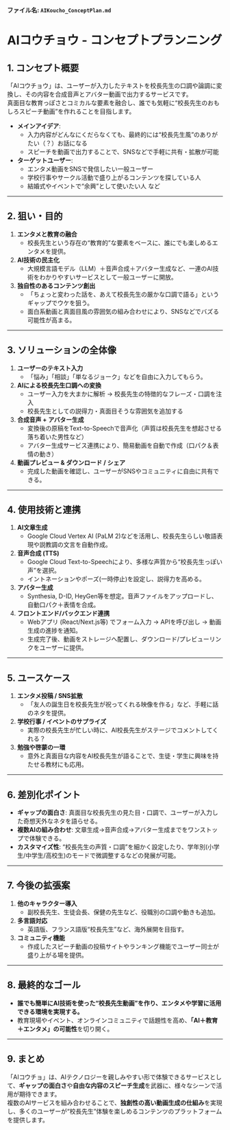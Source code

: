 **ファイル名: `AIKoucho_ConceptPlan.md`**

# AIコウチョウ - コンセプトプランニング

## 1. コンセプト概要

「AIコウチョウ」は、ユーザーが入力したテキストを校長先生の口調や論調に変換し、その内容を合成音声とアバター動画で出力するサービスです。  
真面目な教育っぽさとコミカルな要素を融合し、誰でも気軽に“校長先生のおもしろスピーチ動画”を作れることを目指します。

- **メインアイデア**:  
  - 入力内容がどんなにくだらなくても、最終的には“校長先生風”のありがたい（？）お話になる
  - スピーチを動画で出力することで、SNSなどで手軽に共有・拡散が可能
- **ターゲットユーザー**:  
  - エンタメ動画をSNSで発信したい一般ユーザー  
  - 学校行事やサークル活動で盛り上がるコンテンツを探している人  
  - 結婚式やイベントで“余興”として使いたい人 など  

---

## 2. 狙い・目的

1. **エンタメと教育の融合**  
   - 校長先生という存在の“教育的”な要素をベースに、誰にでも楽しめるエンタメを提供。  
2. **AI技術の民主化**  
   - 大規模言語モデル（LLM）＋音声合成＋アバター生成など、一連のAI技術をわかりやすいサービスとして一般ユーザーに開放。  
3. **独自性のあるコンテンツ創出**  
   - 「ちょっと変わった話を、あえて校長先生の厳かな口調で語る」というギャップでウケを狙う。  
   - 面白系動画と真面目風の雰囲気の組み合わせにより、SNSなどでバズる可能性が高まる。

---

## 3. ソリューションの全体像

1. **ユーザーのテキスト入力**  
   - 「悩み」「相談」「単なるジョーク」などを自由に入力してもらう。  
2. **AIによる校長先生口調への変換**  
   - ユーザー入力を大まかに解析 → 校長先生の特徴的なフレーズ・口調を注入  
   - 校長先生としての説得力・真面目そうな雰囲気を追加する  
3. **合成音声 + アバター生成**  
   - 変換後の原稿をText-to-Speechで音声化（声質は校長先生を想起させる落ち着いた男性など）  
   - アバター生成サービス連携により、簡易動画を自動で作成（口パク＆表情の動き）  
4. **動画プレビュー & ダウンロード / シェア**  
   - 完成した動画を確認し、ユーザーがSNSやコミュニティに自由に共有できる。  

---

## 4. 使用技術と連携

1. **AI文章生成**  
   - Google Cloud Vertex AI (PaLM 2)などを活用し、校長先生らしい敬語表現や説教調の文言を自動作成。  
2. **音声合成 (TTS)**  
   - Google Cloud Text-to-Speechにより、多様な声質から“校長先生っぽい声”を選択。  
   - イントネーションやポーズ(一時停止)を設定し、説得力を高める。  
3. **アバター生成**  
   - Synthesia, D-ID, HeyGen等を想定。音声ファイルをアップロードし、自動口パク＋表情を合成。  
4. **フロントエンド/バックエンド連携**  
   - Webアプリ (React/Next.js等) でフォーム入力 → APIを呼び出し → 動画生成の進捗を通知。  
   - 生成完了後、動画をストレージへ配置し、ダウンロード/プレビューリンクをユーザーに提供。  

---

## 5. ユースケース

1. **エンタメ投稿 / SNS拡散**  
   - 「友人の誕生日を校長先生が祝ってくれる映像を作る」など、手軽に話のネタを提供。  
2. **学校行事 / イベントのサプライズ**  
   - 実際の校長先生が忙しい時に、AI校長先生がステージでコメントしてくれる？  
3. **勉強や啓蒙の一環**  
   - 意外と真面目な内容をAI校長先生が語ることで、生徒・学生に興味を持たせる教材にも応用。  

---

## 6. 差別化ポイント

- **ギャップの面白さ**: 真面目な校長先生の見た目・口調で、ユーザーが入力した奇想天外なネタを語らせる。  
- **複数AIの組み合わせ**: 文章生成→音声合成→アバター生成までをワンストップで体験できる。  
- **カスタマイズ性**: “校長先生の声質・口調”を細かく設定したり、学年別(小学生/中学生/高校生)のモードで微調整するなどの発展が可能。  

---

## 7. 今後の拡張案

1. **他のキャラクター導入**  
   - 副校長先生、生徒会長、保健の先生など、役職別の口調や動きも追加。  
2. **多言語対応**  
   - 英語版、フランス語版“校長先生”など、海外展開を目指す。  
3. **コミュニティ機能**  
   - 作成したスピーチ動画の投稿サイトやランキング機能でユーザー同士が盛り上がる場を提供。  

---

## 8. 最終的なゴール

- **誰でも簡単にAI技術を使った“校長先生動画”を作り、エンタメや学習に活用できる環境を実現する。**  
- 教育現場やイベント、オンラインコミュニティで話題性を高め、**「AI＋教育＋エンタメ」の可能性**を切り開く。

---

## 9. まとめ

「AIコウチョ」は、AIテクノロジーを親しみやすい形で体験できるサービスとして、**ギャップの面白さ**や**自由な内容のスピーチ生成**を武器に、様々なシーンで活用が期待できます。  
複数のAIサービスを組み合わせることで、**独創性の高い動画生成の仕組み**を実現し、多くのユーザーが“校長先生”体験を楽しめるコンテンツのプラットフォームを提供します。
